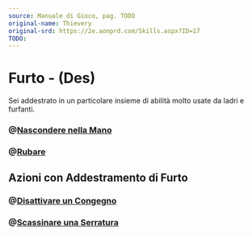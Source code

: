 ```yaml
---
source: Manuale di Gioco, pag. TODO
original-name: Thievery
original-srd: https://2e.aonprd.com/Skills.aspx?ID=17
TODO:
---
```


# Furto - (Des)

Sei addestrato in un particolare insieme di abilità molto usate da ladri e
furfanti.

### @[Nascondere nella Mano](/azioni/abilita/nascondere-nella-mano)

### @[Rubare](/azioni/abilita/rubare)

## Azioni con Addestramento di Furto

### @[Disattivare un Congegno](/azioni/abilita/disattivare-un-congegno)

### @[Scassinare una Serratura](/azioni/abilita/scassinare-una-serratura)

